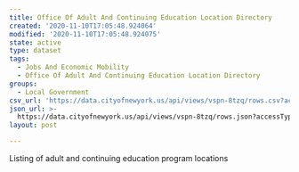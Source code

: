 ```yaml
---
title: Office Of Adult And Continuing Education Location Directory
created: '2020-11-10T17:05:48.924064'
modified: '2020-11-10T17:05:48.924075'
state: active
type: dataset
tags:
  - Jobs And Economic Mobility
  - Office Of Adult And Continuing Education Location Directory
groups:
  - Local Government
csv_url: 'https://data.cityofnewyork.us/api/views/vspn-8tzq/rows.csv?accessType=DOWNLOAD'
json_url: >-
  https://data.cityofnewyork.us/api/views/vspn-8tzq/rows.json?accessType=DOWNLOAD
layout: post

---
```

Listing of adult and continuing education program locations
